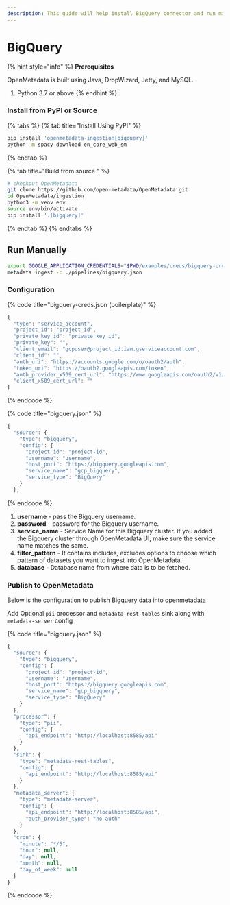 ```yaml
---
description: This guide will help install BigQuery connector and run manually
---
```


# BigQuery

{% hint style="info" %}
**Prerequisites**

OpenMetadata is built using Java, DropWizard, Jetty, and MySQL.

1. Python 3.7 or above
{% endhint %}

### Install from PyPI or Source

{% tabs %}
{% tab title="Install Using PyPI" %}
```bash
pip install 'openmetadata-ingestion[bigquery]'
python -m spacy download en_core_web_sm
```
{% endtab %}

{% tab title="Build from source " %}
```bash
# checkout OpenMetadata
git clone https://github.com/open-metadata/OpenMetadata.git
cd OpenMetadata/ingestion
python3 -m venv env
source env/bin/activate
pip install '.[bigquery]'
```
{% endtab %}
{% endtabs %}

## Run Manually

```bash
export GOOGLE_APPLICATION_CREDENTIALS="$PWD/examples/creds/bigquery-cred.json"
metadata ingest -c ./pipelines/bigquery.json
```

### Configuration

{% code title="bigquery-creds.json \(boilerplate\)" %}
```javascript
{
  "type": "service_account",
  "project_id": "project_id",
  "private_key_id": "private_key_id",
  "private_key": "",
  "client_email": "gcpuser@project_id.iam.gserviceaccount.com",
  "client_id": "",
  "auth_uri": "https://accounts.google.com/o/oauth2/auth",
  "token_uri": "https://oauth2.googleapis.com/token",
  "auth_provider_x509_cert_url": "https://www.googleapis.com/oauth2/v1/certs",
  "client_x509_cert_url": ""
}

```
{% endcode %}

{% code title="bigquery.json" %}
```javascript
{
  "source": {
    "type": "bigquery",
    "config": {
      "project_id": "project-id",
      "username": "username",
      "host_port": "https://bigquery.googleapis.com",
      "service_name": "gcp_bigquery",
      "service_type": "BigQuery"
    }
  },
```
{% endcode %}

1. **username** - pass the Bigquery username.
2. **password** - password for the Bigquery username.
3. **service\_name** - Service Name for this Bigquery cluster. If you added the Bigquery cluster through OpenMetadata UI, make sure the service name matches the same.
4. **filter\_pattern** - It contains includes, excludes options to choose which pattern of datasets you want to ingest into OpenMetadata.
5. **database -** Database name from where data is to be fetched.

### Publish to OpenMetadata

Below is the configuration to publish Bigquery data into openmetadata

Add Optional `pii` processor and `metadata-rest-tables` sink along with `metadata-server` config

{% code title="bigquery.json" %}
```javascript
{
  "source": {
    "type": "bigquery",
    "config": {
      "project_id": "project-id",
      "username": "username",
      "host_port": "https://bigquery.googleapis.com",
      "service_name": "gcp_bigquery",
      "service_type": "BigQuery"
    }
  },
  "processor": {
    "type": "pii",
    "config": {
      "api_endpoint": "http://localhost:8585/api"
    }
  },
  "sink": {
    "type": "metadata-rest-tables",
    "config": {
      "api_endpoint": "http://localhost:8585/api"
    }
  },
  "metadata_server": {
    "type": "metadata-server",
    "config": {
      "api_endpoint": "http://localhost:8585/api",
      "auth_provider_type": "no-auth"
    }
  },
  "cron": {
    "minute": "*/5",
    "hour": null,
    "day": null,
    "month": null,
    "day_of_week": null
  }
}

```
{% endcode %}

